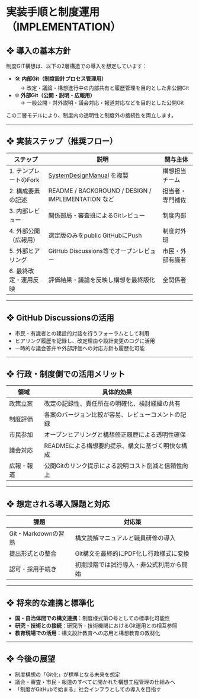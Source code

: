 # 実装手順と制度運用（IMPLEMENTATION）

## ❖ 導入の基本方針

制度GIT構想は、以下の2層構造での導入を想定しています：

- 🛠 **内部Git（制度設計プロセス管理用）**  
　→ 改定・議論・構想進行中の内部共有と履歴管理を目的とした非公開Git  
- 🌐 **外部Git（公開・説明・広報用）**  
　→ 一般公開・対外説明・議会対応・報道対応などを目的とした公開Git

この二層モデルにより、制度内の透明性と制度外の接続性を両立します。

---

## ❖ 実装ステップ（推奨フロー）

| ステップ | 説明 | 関与主体 |
|----------|------|----------|
| 1. テンプレートのFork | [SystemDesignManual](https://github.com/tadi-karuma/SystemDesignManual) を複製 | 構想担当チーム |
| 2. 構成要素の記述 | README / BACKGROUND / DESIGN / IMPLEMENTATION など | 担当者・専門補佐 |
| 3. 内部レビュー | 関係部局・審査班によるGitレビュー | 制度内部 |
| 4. 外部公開（広報用） | 選定版のみをpublic GitHubにPush | 制度対外班 |
| 5. 外部ヒアリング | GitHub Discussions等でオープンレビュー | 市民・外部有識者 |
| 6. 最終改定・運用反映 | 評価結果・議論を反映し構想を最終版化 | 全関係者 |

---

## ❖ GitHub Discussionsの活用

- 市民・有識者との建設的対話を行うフォーラムとして利用  
- ヒアリング履歴を記録し、改定理由や設計変更のログに活用  
- 一時的な議会答弁や外部評価への対応方針も履歴化可能

---

## ❖ 行政・制度側での活用メリット

| 領域 | 具体的効果 |
|------|------------|
| 政策立案 | 改定の記録性、責任所在の明確化、検討経緯の共有 |
| 制度評価 | 各案のバージョン比較が容易、レビューコメントの記録 |
| 市民参加 | オープンヒアリングと構想修正履歴による透明性確保 |
| 議会対応 | READMEによる構想要約提示、構文に基づく明快な構成 |
| 広報・報道 | 公開Gitのリンク提示による説明コスト削減と信頼性向上 |

---

## ❖ 想定される導入課題と対応

| 課題 | 対応策 |
|------|--------|
| Git・Markdownの習熟 | 構文読解マニュアルと職員研修の導入 |
| 提出形式との整合 | Git構文を最終的にPDF化し行政様式に変換 |
| 認可・採用手続き | 初期段階では試行導入・非公式利用から開始 |

---

## ❖ 将来的な連携と標準化

- **国・自治体間での構文連携**：制度様式第○号としての標準化可能性  
- **研究・技術との接続**：研究所・技術機関におけるGit運用との相互参照  
- **教育現場での活用**：構文設計教育への応用と構想教育の教材化

---

## ❖ 今後の展望

- 制度構想の「Git化」が標準となる未来を想定  
- 議会・審査・市民・報道のすべてに開かれた構想工程管理の仕組みへ  
- 「制度がGitHubで始まる」社会インフラとしての導入を目指す
